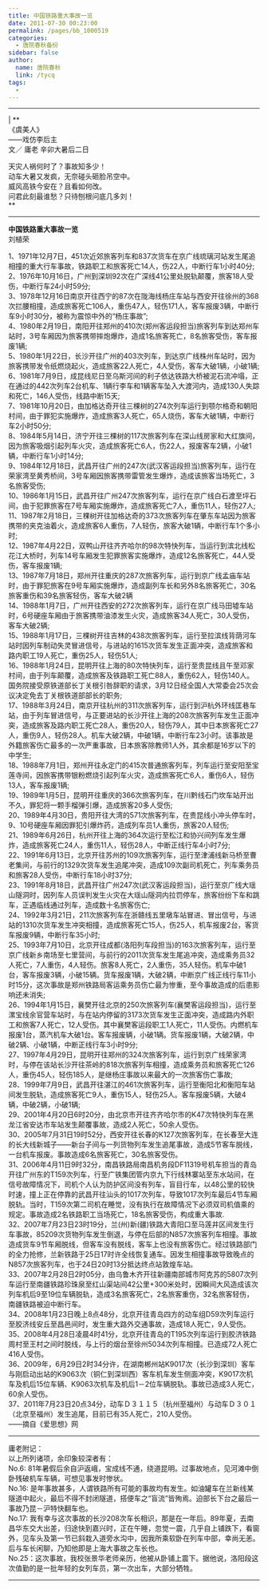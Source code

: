 ```yaml
---
title: 中国铁路重大事故一览
date: 2011-07-30 00:23:00
permalink: /pages/bb_1000519
categories: 
  - 唐院春秋备份
sidebar: false
author: 
  name: 唐院春秋
  link: /tycq
tags: 
  - 
---
```


* * *

  
|  **  
《虞美人》  
——戏仿李后主  
文／ 庸老 辛卯大暑后二日  
  
天灾人祸何时了？事故知多少！  
动车大暑又发疯，无奈碰头砸脸吊空中。  
威风高铁今安在？且看如何改。  
问君此刻最谁愁？只待刨根问底几多刘！  
**  

* * *

  
**中国铁路重大事故一览**  
刘植荣  
  
1、1971年12月7日，451次近郊旅客列车和837次货车在京广线琉璃河站发生尾追相撞的重大行车事故，铁路职工和旅客死亡14人，伤22人，中断行车1小时40分;  
2、1976年10月16日，广州到深圳92次在广深线41公里处脱轨颠覆，旅客18人受伤，中断行车24小时59分;  
3、1978年12月16日南京开往西宁的87次在陇海线杨庄车站与西安开往徐州的368次拦腰相撞，造成旅客死亡106人，重伤47人，轻伤171人，客车报废3辆，中断行车9小时30分，被称为震惊中外的“杨庄事故”;  
4、1980年2月19日，南阳开往郑州的410次(郑州客运段担当)旅客列车到达郑州车站时，3号车厢因为旅客携带摔炮爆炸，造成1名旅客死亡，8名旅客受伤，客车报废1辆;  
5、1980年1月22日，长沙开往广州的403次列车，到达京广线株州车站时，因为旅客携带发令纸燃烧起火，造成旅客22人死亡，4人受伤，客车大破1辆，小破1辆;  
6、1981年7月9日，成昆线尼日至乌斯河间的利子依达铁路大桥被泥石流冲塌，正在通过的442次列车2台机车、1辆行李车和1辆客车坠入大渡河内，造成130人失踪和死亡，146人受伤，线路中断15天;  
7、1981年10月20日，由加格达奇开往三棵树的274次列车运行到颚尔格奇和朝阳村间，由于罪犯实施爆炸，造成旅客3人死亡，65人烧伤，客车大破1辆，中断行车2小时50分;  
8、1984年5月14日，济宁开往三棵树的117次旅客列车在深山线房家和大红旗间，因为旅客吸烟引起列车火灾，造成旅客死亡6人，伤22人，报废客车2辆，小破1辆，中断行车1小时14分;  
9、1984年12月18日，武昌开往广州的247次(武汉客运段担当)旅客列车，运行在荣家湾至黄秀桥间，3号车厢因旅客携带雷管发生爆炸，造成该旅客当场死亡，3名旅客受伤;  
10、1986年1月15日，武昌开往广州247次旅客列车，运行在京广线白石渡至坪石间，由于犯罪旅客在7号车厢实施爆炸，造成旅客死亡7人，重伤11人，轻伤27人;  
11、1987年2月18日，三棵树开往加格达奇的373次旅客列车在肇东车站因为旅客携带的夹克油着火，造成旅客6人重伤，7人轻伤，旅客大破1辆，中断行车1个多小时;  
12、1987年4月22日，双鸭山开往齐齐哈尔的98次特快列车，当运行到滨北线松花江大桥时，列车14号车厢发生犯罪旅客实施爆炸，造成12名旅客死亡，44人受伤，客车报废1辆;  
13、1987年7月18日，郑州开往重庆的287次旅客列车，运行到京广线孟庙车站时，由于罪犯旅客在9号车厢实施爆炸，造成副列车长和另外8名旅客死亡，30名旅客重伤和39名旅客轻伤，客车大破2辆  
14、1988年1月7日，广州开往西安的272次旅客列车，运行在京广线马田墟车站时，6号硬座车厢由于旅客携带油漆发生火灾，造成旅客34人死亡，30人受伤，客车大破2辆;  
15、1988年1月17日，三棵树开往吉林的438次旅客列车，运行至拉滨线背荫河车站时因列车制动失灵冒进信号，与进站的1615次货车发生正面冲突，造成旅客和路内职工19人死亡，重伤25人，轻伤51人;  
16、1988年1月24日，昆明开往上海的80次特快列车，运行至贵昆线且午至邓家村间，由于列车颠覆，造成旅客及铁路职工死亡88人，重伤62人，轻伤140人。国务院接受原铁道部长丁关根引咎辞职的请求，3月12日经全国人大常委会25次会议决定免去丁关根铁道部部长的职务;  
17、1988年3月24日，南京开往杭州的311次旅客列车，运行到沪杭外环线匡巷车站，由于列车冒进信号，与正要进站的长沙开往上海的208次旅客列车发生正面冲突，造成旅客及路内职工死亡28人，重伤20人，轻伤79人，其中日本旅客死亡27人，重伤9人，轻伤28人。机车大破2辆，中破1辆，中断行车23小时。该事故是外籍旅客伤亡最多的一次严重事故，日本旅客除教师1人外，其余都是16岁以下的中学生;  
18、1988年7月1日，郑州开往永定门的415次普通旅客列车，列车运行至安阳至宝莲寺间，因旅客携带银粉燃烧引起列车火灾，造成旅客死亡6人，重伤6人，轻伤13人，客车报废1辆;  
19、1989年1月5日，昆明开往重庆的366次旅客列车，在川黔线石门坎车站开出不久，罪犯将一颗手榴弹引爆，造成旅客20多人受伤;  
20、1989年4月30日，贵阳开往大湾的571次旅客列车，在贵昆线小冲头停车时，9、10号硬座车厢因罪犯引爆炸药，造成列车员1人重伤，旅客20人轻伤;  
21、1989年6月26日，杭州开往上海的364次运行至松江和协兴间列车发生爆炸，造成旅客死亡24人，重伤11人，轻伤28人，中断正线行车4小时7分;  
22、1991年6月13日，北京开往苏州的109次旅客列车，运行至津浦线新马桥至曹老集间，与前行的1329次货车发生追尾冲突，造成109次副司机死亡，列车乘务员和旅客28人受伤，中断行车18小时37分;  
23、1991年8月18日，武昌开往广州247次(武汉客运段担当)，运行至京广线大瑶山隧洞时，因列车人员误判发生火灾在大瑶山隧洞内拉罚停车，旅客纷纷下车和跳车，正遇临线通过列车，造成数十名旅客伤亡;  
24、1992年3月21日，211次旅客列车在浙赣线五里墩车站冒进、冒出信号，与进站的1310次货车发生冲突相撞，造成旅客死亡15人，伤25人，机车报废2台，客货车报废9辆，中断行车35小时;  
25、1993年7月10日，北京开往成都(洛阳列车段担当)的163次旅客列车，运行至京广线新乡南场至七里营间，与前行的2011次货车发生尾追冲突，造成乘务员32人死亡，7人重伤，4人轻伤。旅客8人死亡，2人重伤，35人轻伤。机车中破1台，客车报废3辆，小破15辆。货车报废1辆，大破2辆，中断京广线正线行车11小时15分，这次事故是郑州铁路局客运乘务员伤亡最为惨重，至今事故造成的后患影响还未消失;  
26、1994年1月15日，襄樊开往北京的250次旅客列车(襄樊客运段担当)，运行至漯宝线余官营车站时，与在站内停留的3173次货车发生正面冲突，造成路内外职工和旅客7人死亡，12人受伤。其中襄樊客运段职工1人死亡，11人受伤。内燃机车报废1台，蒸汽机车大破1台。客车报废辆，小破1辆。货车报废1辆，大破2辆，中破2辆、小破1辆，中断正线行车3小时9分;  
27、1997年4月29日，昆明开往郑州的324次旅客列车，运行到京广线荣家湾时，与停在该站长沙开往茶岭的818次旅客列车相撞，造成乘务员和旅客死亡126人，重伤45人，轻伤185人，是继杨庄事故以来最大的一次旅客伤亡事故;  
28、1999年7月9日，武昌开往湛江的461次旅客列车，运行至衡阳北和衡阳车站间发生脱轨，造成旅客死亡9人，重伤15人，轻伤25人。客车报废5辆，大破4辆，中破2辆，小破1辆;  
29、2001年4月20日6时20分，由北京市开往齐齐哈尔市的K47次特快列车在黑龙江省安达市车站发生颠覆事故，造成2人死亡，50余人受伤。  
30、2005年7月31日19时52分，西安开往长春的K127次旅客列车，在长春至大连的长大线新城子——新台子间与一列货物列车发生追尾事故，造成5节客车脱线，一台机车报废。事故造成6名旅客死亡，30名旅客受伤。  
31、2006年4月11日9时32分，南昌铁路局南昌机务段DF11319号机车担当的青岛开往广州东的T159次列车，行至广铁集团管内京九下行线林寨站至东水站间，在信号故障情况下，司机个人认为防护区间没有列车，盲目行车，以48公里的较快时速，撞上正在停靠的武昌开往汕头的1017次列车，导致1017次列车最后4节车厢脱轨。当时，T159次第二司机在睡觉，没有执行在故障情况下必须双司机值乘的规定。事故造成2名铁路职工当场死亡，18名旅客受伤，构成重大事故.  
32、2007年7月23日23时19分，兰(州)新(疆)铁路大青阳口至马莲井区间发生行车事故，85209次货物列车发生倒退，与停在后部的N857次旅客列车相撞。事故造成货车9节车厢脱线，但客车没有脱线，客车上也没有旅客伤亡。经过铁路部门的全力抢修，兰新铁路于25日17时许全线恢复通车。因发生相撞事故导致晚点的N857次旅客列车，也于24日20时13分抵达终点站敦煌车站。  
33、2007年2月28日2时05分，由乌鲁木齐开往新疆南部城市阿克苏的5807次列车运行至南疆铁路珍珠泉至红山渠站间42公里+300米处时，因瞬间大风造成该次列车机后9至19位车辆脱轨，造成3名旅客死亡，2名旅客重伤，32名旅客轻伤，南疆铁路被迫中断行车。  
34、2008年1月23日晚上8点48分，北京开往青岛四方的动车组D59次列车运行至胶济线安丘至昌邑间时，发生重大路外交通事故，造成18人死亡，9人受伤。  
35、2008年4月28日凌晨4时41分，北京开往青岛的T195次列车运行到胶济铁路周村至王村之间时脱线，与上行的烟台至徐州5034次列车相撞。已造成72人死亡416人受伤。  
36、2009年，6月29日2时34分许，在湖南郴州站K9017次（长沙到深圳）客车与刚启动出站的K9063次（铜仁到深圳西）客车机车发生侧面冲突，K9017次机车及机后15位车辆、K9063次机车及机后1－2位车辆脱轨。事故已造成3人死亡，60余人受伤。  
37、2011年7月23日20点34分，动车Ｄ３１１５（杭州至福州）与动车Ｄ３０１（北京至福州）发生追尾，目前已有35人死亡，210人受伤。  
——摘自《爱思想》网  

* * *

  
庸老附记：  
以上所列诸项，余印象较深者有：  
No.6: 81年暑假后余自沪返峨，宝成线不通，绕道昆明。过事故地点，见河滩中倒卧残破机车车辆，可想见事发时惨状。  
No.16:
是年事故甚多，人谓铁路所有可能的事故均有发生。如油罐车在兰新线某隧道中起火，最后不得不封闭隧道，搭便车之“盲流”皆殉焉。迫部长下台之最后一事故乃昆－沪特快翻车也。  
No.17:
我有幸与这次事故的长沙208次车长相识，那是在一年后。89年夏，去南昌华东交大出差，归途快到嘉兴时，正在午睡，忽觉一震，几乎自上铺跌下，看窗外，见车头及第一节已斜栽入道旁水沟中，因我所乘软卧在列车中部，幸尚无恙。后与车长闲聊，乃知他即是上海大事故之车长也。  
No.25：这次事故，我校张景华老师亲历，他被从卧铺上震下。据他说，洛阳段这次值勤的是一批年轻的女列车员，第一次出车，大部分牺牲。  
  
  
---